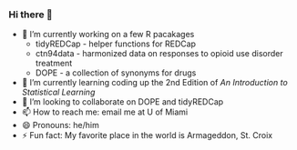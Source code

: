 ### Hi there 👋

- 🔭 I’m currently working on a few R pacakages
    - tidyREDCap - helper functions for REDCap
    - ctn94data - harmonized data on responses to opioid use disorder treatment
    - DOPE - a collection of synonyms for drugs
- 🌱 I’m currently learning coding up the 2nd Edition of _An Introduction to Statistical Learning_
- 👯 I’m looking to collaborate on DOPE and tidyREDCap
- 📫 How to reach me: email me at U of Miami
- 😄 Pronouns: he/him
- ⚡ Fun fact: My favorite place in the world is Armageddon, St. Croix

<!--
**RaymondBalise/raymondbalise** is a ✨ _special_ ✨ repository because its `README.md` (this file) appears on your GitHub profile.

Here are some ideas to get you started:

- 🔭 I’m currently working on ...
- 🌱 I’m currently learning ...
- 👯 I’m looking to collaborate on ...
- 🤔 I’m looking for help with ...
- 💬 Ask me about ...
- 📫 How to reach me: ...
- 😄 Pronouns: ...
- ⚡ Fun fact: ...
-->
